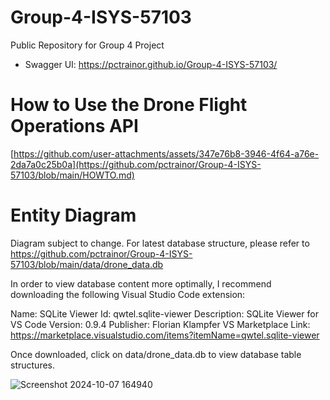 # Group-4-ISYS-57103

Public Repository for Group 4 Project

- Swagger UI: https://pctrainor.github.io/Group-4-ISYS-57103/

# How to Use the Drone Flight Operations API

[https://github.com/user-attachments/assets/347e76b8-3946-4f64-a76e-2da7a0c25b0a](https://github.com/pctrainor/Group-4-ISYS-57103/blob/main/HOWTO.md)

# Entity Diagram

Diagram subject to change. For latest database structure, please refer to https://github.com/pctrainor/Group-4-ISYS-57103/blob/main/data/drone_data.db

In order to view database content more optimally, I recommend downloading the following Visual Studio Code extension:

Name: SQLite Viewer
Id: qwtel.sqlite-viewer
Description: SQLite Viewer for VS Code
Version: 0.9.4
Publisher: Florian Klampfer
VS Marketplace Link: https://marketplace.visualstudio.com/items?itemName=qwtel.sqlite-viewer

Once downloaded, click on data/drone_data.db to view database table structures.

![Screenshot 2024-10-07 164940](https://github.com/user-attachments/assets/347e76b8-3946-4f64-a76e-2da7a0c25b0a)

